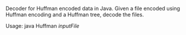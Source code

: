 Decoder for Huffman encoded data in Java. Given a file encoded using Huffman encoding and a Huffman tree, decode the files.

Usage: java Huffman *inputFile*
